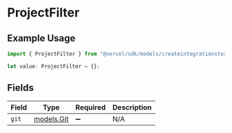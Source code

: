 # ProjectFilter

## Example Usage

```typescript
import { ProjectFilter } from "@vercel/sdk/models/createintegrationstoredirectop.js";

let value: ProjectFilter = {};
```

## Fields

| Field                          | Type                           | Required                       | Description                    |
| ------------------------------ | ------------------------------ | ------------------------------ | ------------------------------ |
| `git`                          | [models.Git](../models/git.md) | :heavy_minus_sign:             | N/A                            |